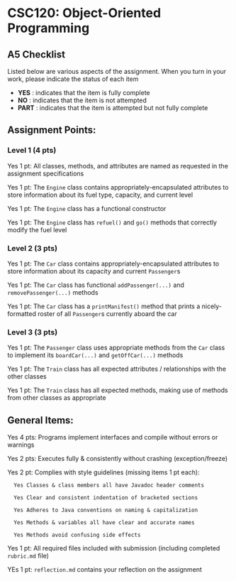 # CSC120: Object-Oriented Programming
## A5 Checklist

Listed below are various aspects of the assignment.  When you turn in your work, please indicate the status of each item

- **YES** : indicates that the item is fully complete
- **NO** : indicates that the item is not attempted
- **PART** : indicates that the item is attempted but not fully complete


## Assignment Points:

### Level 1 (4 pts)

Yes 1 pt: All classes, methods, and attributes are named as requested in the assignment specifications

Yes 1 pt: The `Engine` class contains appropriately-encapsulated attributes to store information about its fuel type, capacity, and current level

Yes 1 pt: The `Engine` class has a functional constructor

Yes 1 pt: The `Engine` class has `refuel()` and `go()` methods that correctly modify the fuel level

### Level 2 (3 pts)

Yes 1 pt: The `Car` class contains appropriately-encapsulated attributes to store information about its capacity and current `Passenger`s

Yes 1 pt: The `Car` class has functional `addPassenger(...)` and `removePassenger(...)` methods

Yes 1 pt: The `Car` class has a `printManifest()` method that prints a nicely-formatted roster of all `Passenger`s currently aboard the car

### Level 3 (3 pts)

Yes 1 pt: The `Passenger` class uses appropriate methods from the `Car` class to implement its `boardCar(...)` and `getOffCar(...)` methods

Yes 1 pt: The `Train` class has all expected attributes / relationships with the other classes

Yes 1 pt: The `Train` class has all expected methods, making use of methods from other classes as appropriate



## General Items:

Yes 4 pts: Programs implement interfaces and compile without errors or warnings

Yes 2 pts: Executes fully & consistently without crashing (exception/freeze)

Yes 2 pt: Complies with style guidelines (missing items 1 pt each):

      Yes Classes & class members all have Javadoc header comments

      Yes Clear and consistent indentation of bracketed sections

      Yes Adheres to Java conventions on naming & capitalization

      Yes Methods & variables all have clear and accurate names

      Yes Methods avoid confusing side effects

Yes 1 pt: All required files included with submission (including completed `rubric.md` file)

YEs 1 pt: `reflection.md` contains your reflection on the assignment

